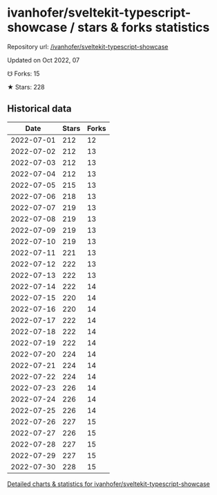 # ivanhofer/sveltekit-typescript-showcase / stars & forks statistics

Repository url: [/ivanhofer/sveltekit-typescript-showcase](https://github.com/ivanhofer/sveltekit-typescript-showcase)

Updated on Oct 2022, 07

☋ Forks: 15

★ Stars: 228

## Historical data
| Date | Stars | Forks |
|------|-------|-------|
| 2022-07-01 | 212 | 12 | 
| 2022-07-02 | 212 | 13 | 
| 2022-07-03 | 212 | 13 | 
| 2022-07-04 | 212 | 13 | 
| 2022-07-05 | 215 | 13 | 
| 2022-07-06 | 218 | 13 | 
| 2022-07-07 | 219 | 13 | 
| 2022-07-08 | 219 | 13 | 
| 2022-07-09 | 219 | 13 | 
| 2022-07-10 | 219 | 13 | 
| 2022-07-11 | 221 | 13 | 
| 2022-07-12 | 222 | 13 | 
| 2022-07-13 | 222 | 13 | 
| 2022-07-14 | 222 | 14 | 
| 2022-07-15 | 220 | 14 | 
| 2022-07-16 | 220 | 14 | 
| 2022-07-17 | 222 | 14 | 
| 2022-07-18 | 222 | 14 | 
| 2022-07-19 | 222 | 14 | 
| 2022-07-20 | 224 | 14 | 
| 2022-07-21 | 224 | 14 | 
| 2022-07-22 | 224 | 14 | 
| 2022-07-23 | 226 | 14 | 
| 2022-07-24 | 226 | 14 | 
| 2022-07-25 | 226 | 14 | 
| 2022-07-26 | 227 | 15 | 
| 2022-07-27 | 226 | 15 | 
| 2022-07-28 | 227 | 15 | 
| 2022-07-29 | 227 | 15 | 
| 2022-07-30 | 228 | 15 | 


[Detailed charts & statistics for ivanhofer/sveltekit-typescript-showcase](https://reviewgithub.com/rep/ivanhofer/sveltekit-typescript-showcase)
